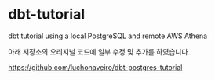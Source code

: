 # dbt-tutorial

dbt tutorial using a local PostgreSQL and remote AWS Athena

아래 저장소의 오리지널 코드에 일부 수정 및 추가를 하였습니다. 

https://github.com/luchonaveiro/dbt-postgres-tutorial



